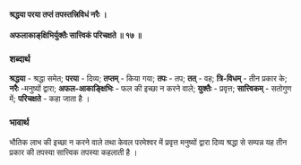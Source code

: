 #### श्रद्धया परया तप्तं तपस्तत्त्रिविधं नरैः ।
#### अफलाकाङ्‌क्षिभिर्युक्तैः सात्त्विकं परिचक्षते ॥ १७ ॥

### शब्दार्थ

**श्रद्धया** - श्रद्धा समेत; **परया** - दिव्य; **तप्तम्** - किया गया; **तपः** - तप; **तत्** - वह; **त्रि-विधम्** - तीन प्रकार के; **नरैः** -मनुष्यों द्वारा; **अफल-आकाङ्क्षिभिः** - फल की इच्छा न करने वाले; **युक्तैः** - प्रवृत्त; **सात्त्विकम्** - सतोगुण में; **परिचक्षते** - कहा जाता है ।

### भावार्थ

भौतिक लाभ की इच्छा न करने वाले तथा केवल परमेश्वर में प्रवृत्त मनुष्यों द्वारा दिव्य श्रद्धा से सम्पन्न यह तीन प्रकार की तपस्या सात्त्विक तपस्या कहलाती है ।